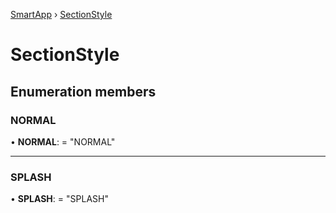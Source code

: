 [SmartApp](../classes/_smart_app_d_.smartapp.md) ›  [SectionStyle](_pages_section_d_.sectionstyle.md)
# SectionStyle
## Enumeration members
###  NORMAL

• **NORMAL**: = "NORMAL"

___

###  SPLASH

• **SPLASH**: = "SPLASH"

